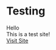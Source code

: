 # Testing
Hello<br>
This is a test site!<br>
<a href= "https://romy4002.github.io/testing/">Visit Site</a>
